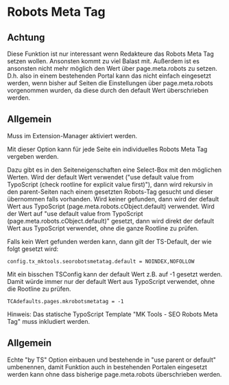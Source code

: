 Robots Meta Tag
===============

Achtung
-------

Diese Funktion ist nur interessant wenn Redakteure das Robots Meta Tag setzen wollen. Ansonsten kommt zu viel Balast mit. Außerdem ist es ansonsten nicht mehr möglich den Wert über page.meta.robots zu setzen. D.h. also in einem bestehenden Portal kann das nicht einfach eingesetzt werden, wenn bisher auf Seiten die Einstellungen über page.meta.robots vorgenommen wurden, da diese durch den default Wert überschrieben werden.

Allgemein
---------

Muss im Extension-Manager aktiviert werden.

Mit dieser Option kann für jede Seite ein individuelles Robots Meta Tag vergeben werden.

Dazu gibt es in den Seiteneigenschaften eine Select-Box mit den möglichen Werten. Wird der default Wert verwendet ("use default value from TypoScript (check rootline for explicit value first)"), dann wird rekursiv in den parent-Seiten nach einem gesetzten Robots-Tag gesucht und dieser übernommen falls vorhanden. Wird keiner gefunden, dann wird der default Wert aus TypoScript (page.meta.robots.cObject.default) verwendet. Wird der Wert auf "use default value from TypoScript (page.meta.robots.cObject.default)" gesetzt, dann wird direkt der default Wert aus TypoScript verwendet, ohne die ganze Rootline zu prüfen.

Falls kein Wert gefunden werden kann, dann gilt der TS-Default, der wie folgt gesetzt wird:

~~~~ {.sourceCode .ts}
config.tx_mktools.seorobotsmetatag.default = NOINDEX,NOFOLLOW
~~~~

Mit ein bisschen TSConfig kann der default Wert z.B. auf -1 gesetzt werden. Damit würde immer nur der default Wert aus TypoScript verwendet, ohne die Rootline zu prüfen.

~~~~ {.sourceCode .ts}
TCAdefaults.pages.mkrobotsmetatag = -1
~~~~

Hinweis: Das statische TypoScript Template "MK Tools - SEO Robots Meta Tag" muss inkludiert werden.

Allgemein
---------

Echte "by TS" Option einbauen und bestehende in "use parent or default" umbenennen, damit Funktion auch in bestehenden Portalen eingesetzt werden kann ohne dass bisherige page.meta.robots überschrieben werden.
